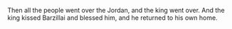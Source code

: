 Then all the people went over the Jordan, and the king went over. And the king kissed Barzillai and blessed him, and he returned to his own home.
